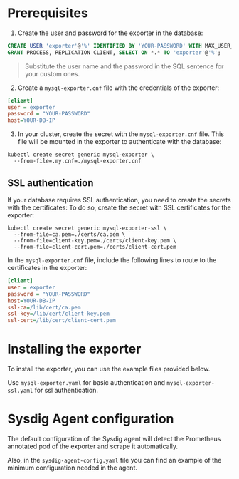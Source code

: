 # Prerequisites
1. Create the user and password for the exporter in the database:
```sql
CREATE USER 'exporter'@'%' IDENTIFIED BY 'YOUR-PASSWORD' WITH MAX_USER_CONNECTIONS 3;
GRANT PROCESS, REPLICATION CLIENT, SELECT ON *.* TO 'exporter'@'%';
```
> Substitute the user name and the password in the SQL sentence for your custom ones.

2. Create a `mysql-exporter.cnf` file with the credentials of the exporter:
```ini
[client]
user = exporter
password = "YOUR-PASSWORD"
host=YOUR-DB-IP
```

3. In your cluster, create the secret with the `mysql-exporter.cnf` file. This file will be mounted in the exporter to authenticate with the database:
```
kubectl create secret generic mysql-exporter \
  --from-file=.my.cnf=./mysql-exporter.cnf
```

## SSL authentication
If your database requires SSL authentication, you need to create the secrets with the certificates:
To do so, create the secret with SSL certificates for the exporter:
```
kubectl create secret generic mysql-exporter-ssl \
  --from-file=ca.pem=./certs/ca.pem \
  --from-file=client-key.pem=./certs/client-key.pem \
  --from-file=client-cert.pem=./certs/client-cert.pem
```

In the `mysql-exporter.cnf` file, include the following lines to route to the certificates in the exporter:
```ini
[client]
user = exporter
password = "YOUR-PASSWORD"
host=YOUR-DB-IP
ssl-ca=/lib/cert/ca.pem
ssl-key=/lib/cert/client-key.pem
ssl-cert=/lib/cert/client-cert.pem
```

# Installing the exporter
To install the exporter, you can use the example files provided below.

Use `mysql-exporter.yaml` for basic authentication and `mysql-exporter-ssl.yaml` for ssl authentication.

# Sysdig Agent configuration
The default configuration of the Sysdig agent will detect the Prometheus annotated pod of the exporter and scrape it automatically.

Also, in the `sysdig-agent-config.yaml` file you can find an example of the minimum configuration needed in the agent.
